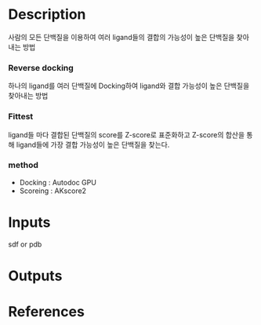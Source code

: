 # Description
사람의 모든 단백질을 이용하여 여러 ligand들의 결합의 가능성이 높은 단백질을 찾아내는 방법
### Reverse docking
하나의 ligand를 여러 단백질에 Docking하여 ligand와 결합 가능성이 높은 단백질을 찾아내는 방법

### Fittest
 ligand들 마다 결합된 단백질의 score를 Z-score로 표준화하고 Z-score의 합산을 통해 ligand들에 가장 결합 가능성이 높은 단백질을 찾는다. 

### method
* Docking : Autodoc GPU
* Scoreing : AKscore2 

# Inputs
sdf or pdb
# Outputs

# References
